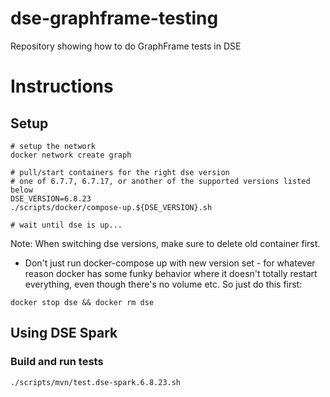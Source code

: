 # dse-graphframe-testing
Repository showing how to do GraphFrame tests in DSE 

# Instructions
## Setup
```
# setup the network
docker network create graph

# pull/start containers for the right dse version
# one of 6.7.7, 6.7.17, or another of the supported versions listed below
DSE_VERSION=6.8.23
./scripts/docker/compose-up.${DSE_VERSION}.sh

# wait until dse is up...
```

Note: When switching dse versions, make sure to delete old container first. 
- Don't just run docker-compose up with new version set - for whatever reason docker has some funky behavior where it doesn't totally restart everything, even though there's no volume etc. So just do this first:

```
docker stop dse && docker rm dse
```

## Using DSE Spark
### Build and run tests
```
./scripts/mvn/test.dse-spark.6.8.23.sh
```
